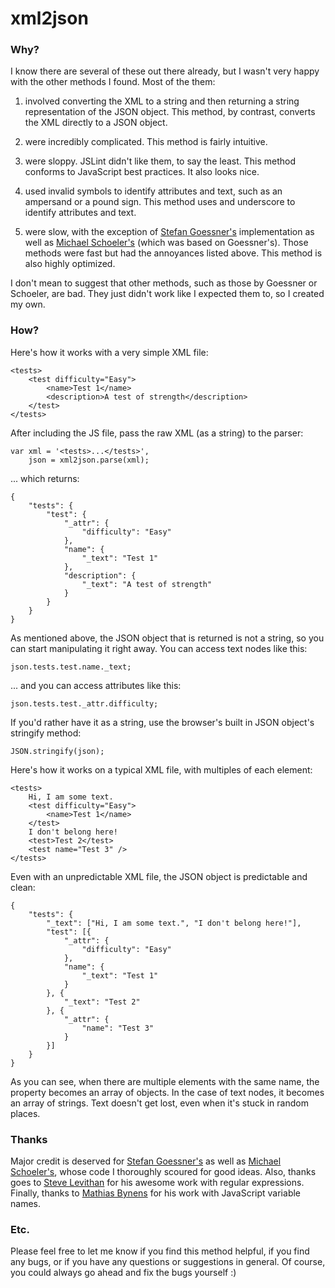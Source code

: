 # xml2json

### Why?

I know there are several of these out there already, but I wasn't very happy with the other methods I found. Most of the them:

1. involved converting the XML to a string and then returning a string representation of the JSON object. This method, by contrast, converts the XML directly to a JSON object.

2. were incredibly complicated. This method is fairly intuitive.

3. were sloppy. JSLint didn't like them, to say the least. This method conforms to JavaScript best practices. It also looks nice.

4. used invalid symbols to identify attributes and text, such as an ampersand or a pound sign. This method uses and underscore to identify attributes and text.

5. were slow, with the exception of [Stefan Goessner's](http://www.goessner.net/download/prj/jsonxml/) implementation as well as [Michael Schoeler's](http://www.xn--schler-dya.net/blog/oenskelister/michaels-onskeliste/) (which was based on Goessner's). Those methods were fast but had the annoyances listed above. This method is also highly optimized.

I don't mean to suggest that other methods, such as those by Goessner or Schoeler, are bad. They just didn't work like I expected them to, so I created my own.

### How?

Here's how it works with a very simple XML file:

    <tests>
        <test difficulty="Easy">
            <name>Test 1</name>
            <description>A test of strength</description>
        </test>
    </tests>

After including the JS file, pass the raw XML (as a string) to the parser:

    var xml = '<tests>...</tests>',
        json = xml2json.parse(xml);

... which returns:

    {
        "tests": {
            "test": {
                "_attr": {
                    "difficulty": "Easy"
                },
                "name": {
                    "_text": "Test 1"
                },
                "description": {
                    "_text": "A test of strength"
                }
            }
        }
    }

As mentioned above, the JSON object that is returned is not a string, so you can start manipulating it right away. You can access text nodes like this:

    json.tests.test.name._text;

... and you can access attributes like this:

    json.tests.test._attr.difficulty;

If you'd rather have it as a string, use the browser's built in JSON object's stringify method:

    JSON.stringify(json);

Here's how it works on a typical XML file, with multiples of each element:

    <tests>
        Hi, I am some text.
        <test difficulty="Easy">
            <name>Test 1</name>
        </test>
        I don't belong here!
        <test>Test 2</test>
        <test name="Test 3" />
    </tests>

Even with an unpredictable XML file, the JSON object is predictable and clean:

    {
        "tests": {
            "_text": ["Hi, I am some text.", "I don't belong here!"],
            "test": [{
                "_attr": {
                    "difficulty": "Easy"
                },
                "name": {
                    "_text": "Test 1"
                }
            }, {
                "_text": "Test 2"
            }, {
                "_attr": {
                    "name": "Test 3"
                }
            }]
        }
    }

As you can see, when there are multiple elements with the same name, the property becomes an array of objects. In the case of text nodes, it becomes an array of strings. Text doesn't get lost, even when it's stuck in random places.

### Thanks

Major credit is deserved for [Stefan Goessner's](http://www.goessner.net/download/prj/jsonxml/) as well as [Michael Schoeler's](http://www.xn--schler-dya.net/blog/oenskelister/michaels-onskeliste/), whose code I thoroughly scoured for good ideas. Also, thanks goes to [Steve Levithan](http://blog.stevenlevithan.com/archives/faster-trim-javascript) for his awesome work with regular expressions. Finally, thanks to [Mathias Bynens](http://www.mathiasbynens.be/notes/javascript-identifiers) for his work with JavaScript variable names.

### Etc.

Please feel free to let me know if you find this method helpful, if you find any bugs, or if you have any questions or suggestions in general. Of course, you could always go ahead and fix the bugs yourself :)
